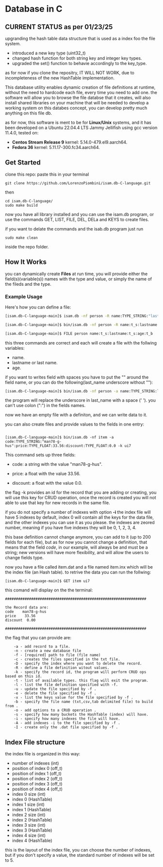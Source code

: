 # Database in C

## CURRENT STATUS as per 01/23/25

upgranding the hash table data structure that is used as a index foo the file system.

- introduced a new key type (uint32_t)
- changed hash function for both string key and integer key types.
- upgraded the set() function to behavie accordingly to the key_type.
  
as for now if you clone the repositry, IT WILL NOT WORK, due to incompleteness of the new
HashTable implementation.

This database utility enables dynamic creation of file definitions at runtime,  without the need to hardcode each file, every time you need to add one. the software will allow you to browse the file databse that it creates, will also install shared libraries on your machine that will be needed to develop a working system on this databes concept, you can develop pretty much anything on this file db.

as for now, this software is ment to be for **Linux/Unix** systems, and it has been developed on a Ubuntu 22.04.4 LTS Jammy Jellifish using gcc version 11.4.0, tested on:

- **Centos Stream Release 9** kernel: 5.14.0-479.el9.aarch64.
- **Fedora 36** kernel: 5.11.17-300.fc34.aarch64.

## Get Started

clone this repo:
paste this in your terminal

```plaintext
git clone https://github.com/LorenzoPiombini/isam.db-C-language.git
```

then

```plain text
cd isam.db-C-language/
sudo make build
```

now you have all library installed and you can use the isam.db program, or use the commands GET, LIST, FILE, DEL, DELa and KEYS to create files.

if you want to delate the commands and the isab.db program just run

```plaintext
sudo make clean 
```

inside the repo folder.

## How It Works

you can dynamically create **Files** at run time, you will provide either  the field(s)(variable(s)) names with the type and value, or simply the name of the fileds and the type.

### Example Usage

Here's how you can define a file:

```bash
[isam.db-C-language-main]$ isam.db -nf person -R name:TYPE_STRING:"last name":TYPE_STRING:age:TYPE_BYTE
```

```bash
[isam.db-C-language-main]$ bin/isam.db -nf person -R name:t_s:lastname:t_s:age:t_b
```

```bash
[isam.db-C-language-main]$ FILE person name:t_s:lastname:t_s:age:t_b
```

this three commands are correct and each will create a file with the follwing variables:

- name.
- lastname or last name.
- age.

if you want to writes field with spaces you have to put the "" around the field name, or you can do the following(last_name underscore without ""):

```bash
[isam.db-C-language-main]$ bin/isam.db -nf person -a name:TYPE_STRING:last_name:TYPE_STRING:age:TYPE_BYTE
```

the program will replace the underscore in last_name with a space (' ').
you can't use colon (":") in the fields names.

now we have an empty file with a definiton, and we can write data to it.

you can also create files and provide values to the fields in one entry:

```plaintext

[isam.db-C-language-main]$ bin/isam.db -nf item -a code:TYPE_STRING:"man78-g-hus":price:TYPE_FLOAT:33.56:discount:TYPE_FLOAT:0.0 -k ui7

```

This command sets up three fields:

- code: a string with the value "man78-g-hus".

- price: a float with the value 33.56.

- discount: a float with the value 0.0.

the flag -k provides an id for the record that you are adding or creating, you will use this key for CRUD operation, once the record is created you will not able to use that key for new records in the same file.

if you do not specify a number of indexes with option **-i** the index file will have 5 indexes by default, index 0 will contain all the keys for the data file, and the other indexes you can use it as you please.
the indexes are zeored number, meaning if you have five indexes they will be 0, 1, 2, 3, 4.

this base definition cannot change anymore, you can add to it (up to 200 fields for each file), but as for now you cannot change a definition, that means that the field *code*, in our example, will always be and must be a string; new versions will have more flexibility, and will allow the users to change fields type.

now you have a file called item.dat and a file named item.inx which will be the index file (an Hash table).
to retrive the data you can run the follwing:

```plain text
[isam.db-C-language-main]$ GET item ui7
```

this comand will display on the the terminal:

```plain text
#################################################################

the Record data are: 
code    man78-g-hus
price    33.56
discount  0.00

#################################################################

```

the flag that you can provide are:

```plaintext
    -a - add record to a file.
    -n - create a new database file
    -f - [required] path to file (file name)
    -c - creates the files specified in the txt file.
    -D - specify the index where you want to delete the record.
    -R - define a file definition witout values.
    -k - specify the record id, the program will perform CRUD ops based on this id.
    -t - list of available types. this flag will exit the program.
    -l - list the file definition specified with -f.
    -u - update the file specified by -f .
    -e - delete the file specified by -f .
    -x - list the keys value for the file specified by -f .
    -b - specify the file name (txt,csv,tab delimited file) to build from .
    -o - add options to a CRUD operation .
    -s - specify how many buckets the HashTable (index) will have.
    -i - specify how many indexes the file will have.
    -A - add indexes -i to the file specified by -f .
    -I - create only the .dat file specified by -f . 

```

## Index File structure

the index file is organized in this way:

- number of indexes (int)
- position of index 0 (off_t)
- position of index 1 (off_t)
- position of index 2 (off_t)
- position of index 3 (off_t)
- position of index 4 (off_t)
- index 0 size (int)
- index 0 (HashTable)
- index 1 size (int)
- index 1 (HashTable)
- index 2 size (int)
- index 2 (HashTable)
- index 3 size (int)
- index 3 (HashTable)
- index 4 size (int)
- index 4 (HashTable)

this is the layout of the index file, you can choose the number of indexes, but if you don't specify
a value, the standard number of indexes will be set to 5.
